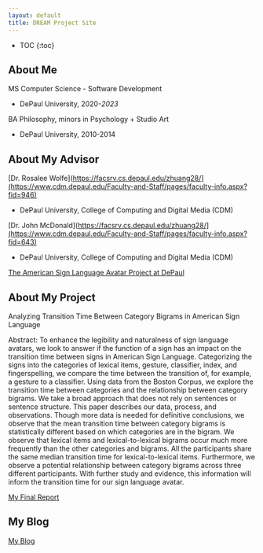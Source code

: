 ```yaml
---
layout: default
title: DREAM Project Site
---
```


* TOC
{:toc}

## About Me

MS Computer Science - Software Development
- DePaul University, 2020-_2023_

BA Philosophy, minors in Psychology + Studio Art
- DePaul University, 2010-2014


## About My Advisor

[Dr. Rosalee Wolfe](https://facsrv.cs.depaul.edu/zhuang28/](https://www.cdm.depaul.edu/Faculty-and-Staff/pages/faculty-info.aspx?fid=946)
- DePaul University, College of Computing and Digital Media (CDM)

[Dr. John McDonald](https://facsrv.cs.depaul.edu/zhuang28/](https://www.cdm.depaul.edu/Faculty-and-Staff/pages/faculty-info.aspx?fid=643)
- DePaul University, College of Computing and Digital Media (CDM)

[The American Sign Language Avatar Project at DePaul](http://asl.cs.depaul.edu/)

## About My Project

Analyzing Transition Time Between Category Bigrams in American Sign Language

Abstract:
To enhance the legibility and naturalness of sign language avatars, we look to answer if the function of a sign has an impact on the transition time between signs in American Sign Language. Categorizing the signs into the categories of lexical items, gesture, classifier, index, and fingerspelling, we compare the time between the transition of, for example, a gesture to a classifier. Using data from the Boston Corpus, we explore the transition time between categories and the relationship between category bigrams. We take a broad approach that does not rely on sentences or sentence structure. This paper describes our data, process, and observations. Though more data is needed for definitive conclusions, we observe that the mean transition time between category bigrams is statistically different based on which categories are in the bigram. We observe that lexical items and lexical-to-lexical bigrams occur much more frequently than the other categories and bigrams. All the participants share the same median transition time for lexical-to-lexical items. Furthermore, we observe a potential relationship between category bigrams across three different participants. With further study and evidence, this information will inform the transition time for our sign language avatar. 


[My Final Report](files/finalreport.pdf)

## My Blog

[My Blog](blog.html)
